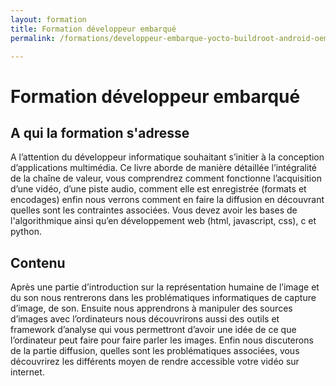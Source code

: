 ```yaml
---
layout: formation
title: Formation développeur embarqué
permalink: /formations/developpeur-embarque-yocto-buildroot-android-oem-odm.html

---
```

# Formation développeur embarqué

## A qui la formation s'adresse

A l’attention du développeur informatique souhaitant s’initier à la conception d’applications multimédia. Ce livre aborde de manière détaillée l’intégralité de la chaîne de valeur, vous comprendrez comment fonctionne l’acquisition d’une vidéo, d’une piste audio, comment elle est enregistrée (formats et encodages) enfin nous verrons comment en faire la diffusion en découvrant quelles sont les contraintes associées.
Vous devez avoir les bases de l'algorithmique ainsi qu’en développement web (html, javascript, css), c et python.

## Contenu

Après une partie d’introduction sur la représentation humaine de l’image et du son nous rentrerons dans les problématiques informatiques de capture d’image, de son.
Ensuite nous apprendrons à manipuler des sources d’images avec l’ordinateurs nous découvrirons aussi des outils et framework d’analyse qui vous permettront d’avoir une idée de ce que l’ordinateur peut faire pour faire parler les images.
Enfin nous discuterons de la partie diffusion, quelles sont les problématiques associées, vous découvrirez les différents moyen de rendre accessible votre vidéo sur internet.
